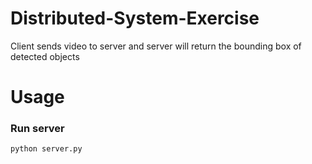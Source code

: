 # Distributed-System-Exercise
Client sends video to server and server will return the bounding box of detected objects

# Usage
### Run server
```
python server.py 
```
